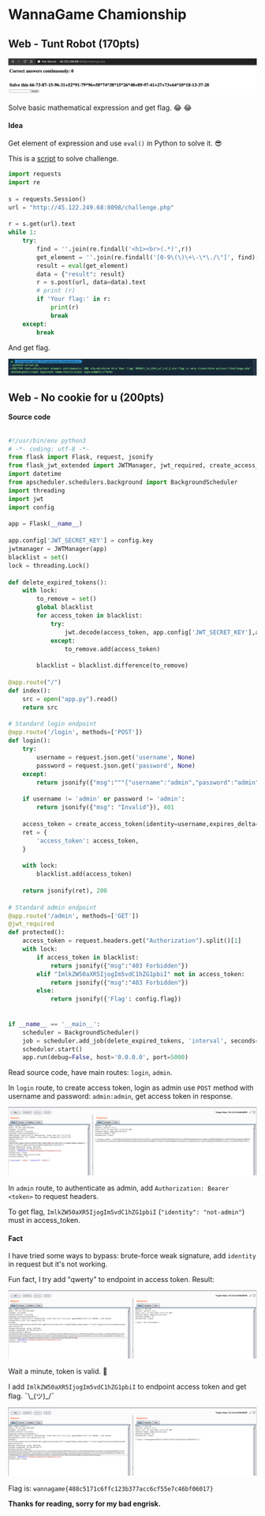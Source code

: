 # WannaGame Chamionship

## Web - Tunt Robot (170pts)

![Image](https://github.com/n9uyen/ctf/blob/master/wannagame_Championship_UIT/1.png)

Solve basic mathematical expression and get flag. :joy: :joy:

#### Idea

Get element of expression and use `eval()` in Python to solve it. :sunglasses:

This is a [script](https://github.com/n9uyen/ctf/blob/master/wannagame_Championship_UIT/script.py) to solve challenge.

```python
import requests
import re

s = requests.Session()
url = "http://45.122.249.68:8098/challenge.php"

r = s.get(url).text
while 1:
    try:
        find = ''.join(re.findall('<h1><br>(.*)',r))
        get_element = ''.join(re.findall('[0-9\(\)\+\-\*\./\"]', find)[:-5]) # Get number expressions
        result = eval(get_element)
        data = {"result": result}
        r = s.post(url, data=data).text
        # print (r)
        if 'Your flag:' in r:
            print(r)
            break
    except:
        break
```

And get flag.

![Image](https://github.com/n9uyen/ctf/blob/master/wannagame_Championship_UIT/2.png)

## Web - No cookie for u (200pts)

__Source code__

```python

#!/usr/bin/env python3
# -*- coding: utf-8 -*-
from flask import Flask, request, jsonify
from flask_jwt_extended import JWTManager, jwt_required, create_access_token, decode_token
import datetime
from apscheduler.schedulers.background import BackgroundScheduler
import threading
import jwt
import config

app = Flask(__name__)
 
app.config['JWT_SECRET_KEY'] = config.key
jwtmanager = JWTManager(app)
blacklist = set()
lock = threading.Lock()
 
def delete_expired_tokens():
    with lock:
        to_remove = set()
        global blacklist
        for access_token in blacklist:
            try:
                jwt.decode(access_token, app.config['JWT_SECRET_KEY'],algorithm='HS256')
            except:
                to_remove.add(access_token)
       
        blacklist = blacklist.difference(to_remove)
 
@app.route("/")
def index():
    src = open("app.py").read()
    return src
 
# Standard login endpoint
@app.route('/login', methods=['POST'])
def login():
    try:
        username = request.json.get('username', None)
        password = request.json.get('password', None)
    except:
        return jsonify({"msg":"""{"username":"admin","password":"admin"}"""}), 400
 
    if username != 'admin' or password != 'admin':
        return jsonify({"msg": "Invalid"}), 401
 
    access_token = create_access_token(identity=username,expires_delta=datetime.timedelta(minutes=3))
    ret = {
        'access_token': access_token,
    }
   
    with lock:
        blacklist.add(access_token)
 
    return jsonify(ret), 200
 
# Standard admin endpoint
@app.route('/admin', methods=['GET'])
@jwt_required
def protected():
    access_token = request.headers.get("Authorization").split()[1]
    with lock:
        if access_token in blacklist:
            return jsonify({"msg":"403 Forbidden"})
        elif "ImlkZW50aXR5IjogIm5vdC1hZG1pbiI" not in access_token:
            return jsonify({"msg":"403 Forbidden"})
        else:
            return jsonify({'Flag': config.flag})
 
 
if __name__ == '__main__':
    scheduler = BackgroundScheduler()
    job = scheduler.add_job(delete_expired_tokens, 'interval', seconds=10)
    scheduler.start()
    app.run(debug=False, host='0.0.0.0', port=5000)

```
Read source code, have main routes: `login`, `admin`.

In `login` route, to create access token, login as admin use `POST` method with username and password: `admin:admin`, get access token in response.

![Image](https://github.com/n9uyen/ctf/blob/master/wannagame_Championship_UIT/3.png)

In `admin` route, to authenticate as admin, add `Authorization: Bearer <token>` to request headers.

To get flag, `ImlkZW50aXR5IjogIm5vdC1hZG1pbiI` (`"identity": "not-admin"`) must in access_token.

#### Fact

I have tried some ways to bypass: brute-force weak signature, add `identity` in request but it's not working.

Fun fact, I try add "qwerty" to endpoint in access token.
Result:

![Image](https://github.com/n9uyen/ctf/blob/master/wannagame_Championship_UIT/4.png)

Wait a minute, token is valid. :thinking:

I add `ImlkZW50aXR5IjogIm5vdC1hZG1pbiI` to endpoint access token and get flag. ¯\\\_(ツ)\_/¯ 

![Image](https://github.com/n9uyen/ctf/blob/master/wannagame_Championship_UIT/5.png)

Flag is: `wannagame{488c5171c6ffc123b377acc6cf55e7c46bf06017}`

__Thanks for reading, sorry for my bad engrisk.__

